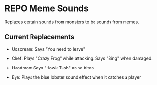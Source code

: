 # REPO Meme Sounds

Replaces certain sounds from monsters to be sounds from memes.

## Current Replacements

- Upscream: Says "You need to leave"

- Chef: Plays "Crazy Frog" while attacking. Says "Bing" when damaged.

- Headman: Says "Hawk Tuah" as he bites

- Eye: Plays the blue lobster sound effect when it catches a player
